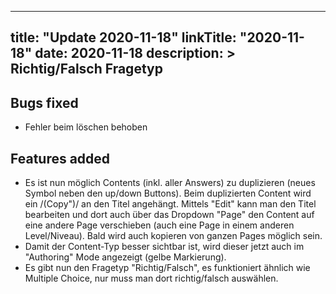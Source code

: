 
---
title: "Update 2020-11-18"
linkTitle: "2020-11-18"
date: 2020-11-18
description: >
  Richtig/Falsch Fragetyp
---

## Bugs fixed

- Fehler beim löschen behoben

## Features added

- Es ist nun möglich Contents (inkl. aller Answers) zu duplizieren (neues Symbol neben den up/down Buttons). Beim duplizierten Content wird ein /(Copy")/ an den Titel angehängt. Mittels "Edit" kann man den Titel bearbeiten und dort auch über das Dropdown "Page" den Content auf eine andere Page verschieben (auch eine Page in einem anderen Level/Niveau). Bald wird auch kopieren von ganzen Pages möglich sein.
- Damit der Content-Typ besser sichtbar ist, wird dieser jetzt auch im "Authoring" Mode angezeigt (gelbe Markierung).
- Es gibt nun den Fragetyp "Richtig/Falsch", es funktioniert ähnlich wie Multiple Choice, nur muss man dort richtig/falsch auswählen.

